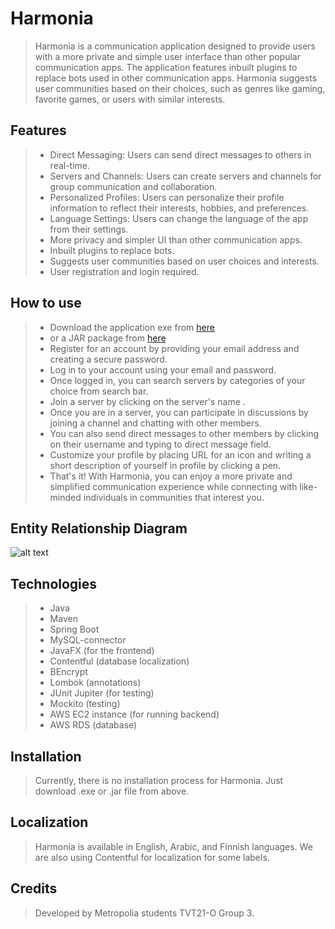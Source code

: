 # Harmonia
> Harmonia is a communication application designed to provide users with a more private and simple user interface than other popular communication apps. The application features inbuilt plugins to replace bots used in other communication apps. Harmonia suggests user communities based on their choices, such as genres like gaming, favorite games, or users with similar interests.

## Features

> - Direct Messaging: Users can send direct messages to others in real-time.
> - Servers and Channels: Users can create servers and channels for group communication and collaboration.
> - Personalized Profiles: Users can personalize their profile information to reflect their interests, hobbies, and preferences.
> - Language Settings: Users can change the language of the app from their settings.
> - More privacy and simpler UI than other communication apps.
> - Inbuilt plugins to replace bots.
> - Suggests user communities based on user choices and interests.
> - User registration and login required.

## How to use
> - Download the application exe from [here](https://users.metropolia.fi/~sampoos/downloads/Harmonia.exe) 
> - or a JAR package from [here](https://users.metropolia.fi/~sampoos/downloads/Harmonia.jar)
> - Register for an account by providing your email address and creating a secure password.
> - Log in to your account using your email and password.
> - Once logged in, you can search servers by categories of your choice from search bar.
> - Join a server by clicking on the server's name .
> - Once you are in a server, you can participate in discussions by joining a channel and chatting with other members.
> - You can also send direct messages to other members by clicking on their username and typing to direct message field.
> - Customize your profile by placing URL for an icon and writing a short description of yourself in profile by clicking a pen.
> - That's it! With Harmonia, you can enjoy a more private and simplified communication experience while connecting with like-minded individuals in communities that interest you.

## Entity Relationship Diagram
![alt text](https://i.imgur.com/yhZTR35.png)

## Technologies
> - Java
> - Maven
> - Spring Boot
> - MySQL-connector
> - JavaFX (for the frontend)
> - Contentful (database localization)
> - BEncrypt
> - Lombok (annotations)
> - JUnit Jupiter (for testing)
> - Mockito (testing)
> - AWS EC2 instance (for running backend)
> - AWS RDS (database)

## Installation
> Currently, there is no installation process for Harmonia. Just download .exe or .jar file from above.

## Localization
> Harmonia is available in English, Arabic, and Finnish languages. We are also using Contentful for localization for some labels.

## Credits
> Developed by Metropolia students TVT21-O Group 3.
